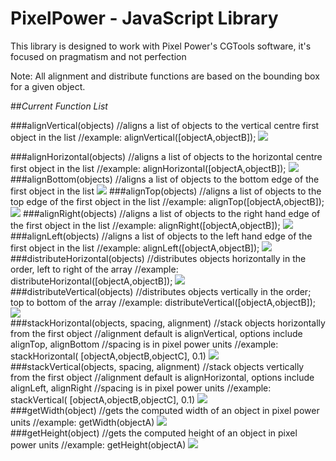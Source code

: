 # PixelPower - JavaScript Library
This library is designed to work with Pixel Power's CGTools software, it's focused on pragmatism and not perfection

Note: All alignment and distribute functions are based on the bounding box for a given object.


##_Current Function List_

###alignVertical(objects)
	//aligns a list of objects to the vertical centre first object in the list
	//example: alignVertical([objectA,objectB]);
![](/images/Example_alignVertical.png)

###alignHorizontal(objects)
	//aligns a list of objects to the horizontal centre first object in the list
	//example: alignHorizontal([objectA,objectB]);
![](/images/Example_alignHorizontal.png)
###alignBottom(objects)
	//aligns a list of objects to the bottom edge of the first object in the list
![](/images/Example_alignBottom.png)
###alignTop(objects)
	//aligns a list of objects to the top edge of the first object in the list
	//example: alignTop([objectA,objectB]);
![](/images/Example_alignTop.png)
###alignRight(objects)
	//aligns a list of objects to the right hand edge of the first object in the list
	//example: alignRight([objectA,objectB]);
![](/images/Example_alignRight.png)
###alignLeft(objects)
	//aligns a list of objects to the left hand edge of the first object in the list
	//example: alignLeft([objectA,objectB]);
![](/images/Example_alignLeft.png)    
###distributeHorizontal(objects)
	//distributes objects horizontally in the order, left to right of the array
	//example: distributeHorizontal([objectA,objectB]);
![](/images/Example_distributeHorizontal.png)    
###distributeVertical(objects)
	//distributes objects vertically in the order; top to bottom of the array
	//example: distributeVertical([objectA,objectB]);
![](/images/Example_distributeVertical.png)        
###stackHorizontal(objects, spacing, alignment)
	//stack objects horizontally from the first object
	//alignment default is alignVertical, options include alignTop, alignBottom
	//spacing is in pixel power units
	//example: stackHorizontal( [objectA,objectB,objectC], 0.1)
![](/images/Example_stackHorizontal.png)    	
###stackVertical(objects, spacing, alignment)
	//stack objects vertically from the first object
	//alignment default is alignHorizontal, options include alignLeft, alignRight
	//spacing is in pixel power units
	//example: stackVertical( [objectA,objectB,objectC], 0.1)
![](/images/Example_stackVertical.png)        
###getWidth(object)
	//gets the computed width of an object in pixel power units
	//example: getWidth(objectA)
![](/images/Example_getWidth.png)    	
###getHeight(object)
	//gets the computed height of an object in pixel power units
	//example: getHeight(objectA)
![](/images/Example_getHeight.png)        
	

	
	
	
	

